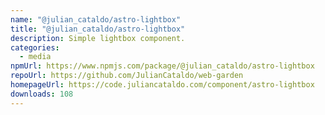 ```yaml
---
name: "@julian_cataldo/astro-lightbox"
title: "@julian_cataldo/astro-lightbox"
description: Simple lightbox component.
categories:
  - media
npmUrl: https://www.npmjs.com/package/@julian_cataldo/astro-lightbox
repoUrl: https://github.com/JulianCataldo/web-garden
homepageUrl: https://code.juliancataldo.com/component/astro-lightbox
downloads: 108
---
```


